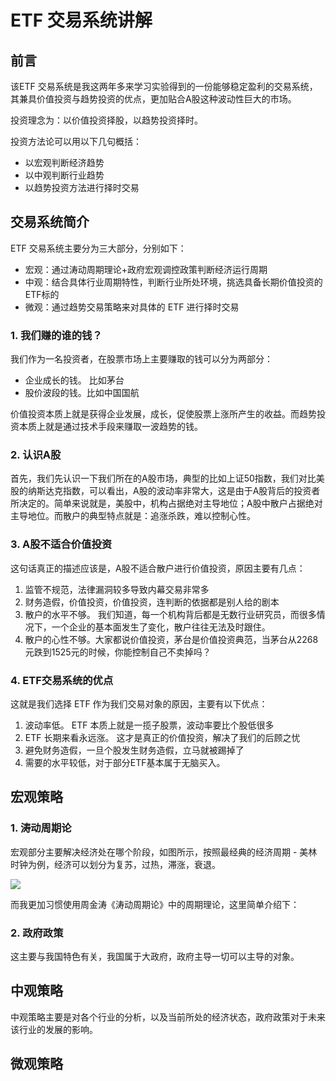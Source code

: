 # ETF 交易系统讲解

## 前言

该ETF 交易系统是我这两年多来学习实验得到的一份能够稳定盈利的交易系统，其兼具价值投资与趋势投资的优点，更加贴合A股这种波动性巨大的市场。

投资理念为：以价值投资择股，以趋势投资择时。

投资方法论可以用以下几句概括：

- 以宏观判断经济趋势
- 以中观判断行业趋势
- 以趋势投资方法进行择时交易

## 交易系统简介

ETF 交易系统主要分为三大部分，分别如下：

- 宏观：通过涛动周期理论+政府宏观调控政策判断经济运行周期
- 中观：结合具体行业周期特性，判断行业所处环境，挑选具备长期价值投资的ETF标的
- 微观：通过趋势交易策略来对具体的 ETF 进行择时交易

### 1. 我们赚的谁的钱？

我们作为一名投资者，在股票市场上主要赚取的钱可以分为两部分：

- 企业成长的钱。 比如茅台
- 股价波段的钱。比如中国国航

价值投资本质上就是获得企业发展，成长，促使股票上涨所产生的收益。而趋势投资本质上就是通过技术手段来赚取一波趋势的钱。

### 2. 认识A股

首先，我们先认识一下我们所在的A股市场，典型的比如上证50指数，我们对比美股的纳斯达克指数，可以看出，A股的波动率非常大，这是由于A股背后的投资者所决定的。简单来说就是，美股中，机构占据绝对主导地位；A股中散户占据绝对主导地位。而散户的典型特点就是：追涨杀跌，难以控制心性。

### 3. A股不适合价值投资

这句话真正的描述应该是，A股不适合散户进行价值投资，原因主要有几点：

1. 监管不规范，法律漏洞较多导致内幕交易非常多
2. 财务造假，价值投资，价值投资，连判断的依据都是别人给的剧本
3. 散户的水平不够。 我们知道，每一个机构背后都是无数行业研究员，而很多情况下，一个企业的基本面发生了变化，散户往往无法及时跟住。
4. 散户的心性不够。大家都说价值投资，茅台是价值投资典范，当茅台从2268元跌到1525元的时候，你能控制自己不卖掉吗？

### 4. ETF交易系统的优点

这就是我们选择 ETF 作为我们交易对象的原因，主要有以下优点：

1. 波动率低。 ETF 本质上就是一揽子股票，波动率要比个股低很多
2. ETF 长期来看永远涨。 这才是真正的价值投资，解决了我们的后顾之忧
3. 避免财务造假，一旦个股发生财务造假，立马就被踢掉了
4. 需要的水平较低，对于部分ETF基本属于无脑买入。

## 宏观策略

### 1. 涛动周期论

宏观部分主要解决经济处在哪个阶段，如图所示，按照最经典的经济周期 - 美林时钟为例，经济可以划分为复苏，过热，滞涨，衰退。

![](https://xqimg.imedao.com/165e0f7f9fc232c23fe41d05.png!800.jpg)

而我更加习惯使用周金涛《涛动周期论》中的周期理论，这里简单介绍下：



### 2. 政府政策

这主要与我国特色有关，我国属于大政府，政府主导一切可以主导的对象。



## 中观策略

中观策略主要是对各个行业的分析，以及当前所处的经济状态，政府政策对于未来该行业的发展的影响。



## 微观策略











